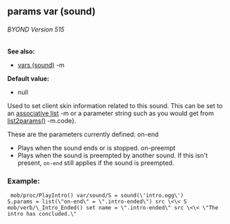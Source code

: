 ## params var (sound) 
###### BYOND Version 515
**See also:**
*   [vars (sound)](/ref/sound/var.md) -m
<!-- -->
**Default value:**
*   null


Used to set client skin information related to this sound. This
can be set to an [associative list](/ref/list/associations.md) -m or a parameter
string such as you would get from
[list2params()](/ref/proc/list2params.md) -m.code}. 

These are the
parameters currently defined:
on-end
*   Plays when the sound ends or is stopped.
on-preempt
*   Plays when the sound is preempted by another sound. If this isn\'t
    present, `on-end` still applies if the sound is preempted.
### Example:

```
 mob/proc/PlayIntro() var/sound/S = sound(\'intro.ogg\')
S.params = list(\"on-end\" = \".intro-ended\") src \<\< S
mob/verb/\_Intro_Ended() set name = \".intro-ended\" src \<\< \"The
intro has concluded.\" 
```
